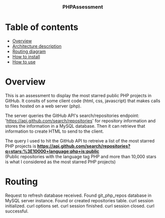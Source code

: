 <p align="center">
  <h3 align="center">PHPAssessment</h3></p>

# Table of contents

- [Overview](#overview)
- [Architecture description](#architecture-description)
- [Routing diagram](#routing-diagram)
- [How to install](#how-to-install)
- [How to use](#how-to-use)

# Overview

This is an assessment to display the most starred public PHP projects in GitHub. It consits of some client code (html, css, javascript) that makes calls to files hosted on a web server (php).

The server queries the GitHub API's search/repositories endpoint: 'https://api.github.com/search/repositories' for repository information and stores the information in a MySQL database. Then it can retrieve that information to create HTML to send to the client.

The query I used to hit the GitHub API to retreive a list of the most starred PHP projects is 
   **https://api.github.com/search/repositories?q=stars:%3E10000+language:php+is:public**   
(Public repositories with the language tag PHP and more than 10,000 stars is what I considered as the most starred PHP projects)


# Routing

Request to refresh database received.
Found git_php_repos database in MySQL server instance.
Found or created repositories table.
curl session initialized.
curl options set.
curl session finished.
curl session closed.
curl successful.
